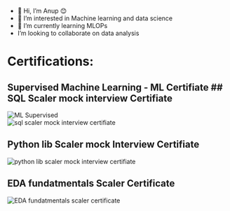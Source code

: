 - 👋 Hi, I’m Anup 😊
- 👀 I’m interested in Machine learning and data science
- 🌱 I’m currently learning MLOPs
- I’m looking to collaborate on data analysis

<!---
data-skywalker1/data-skywalker1 is a ✨ special ✨ repository because its `README.md` (this file) appears on your GitHub profile.
You can click the Preview link to take a look at your changes.
--->
# Certifications: 

## Supervised Machine Learning - ML Certifiate                                                                           ## SQL Scaler mock interview Certifiate
![ML Supervised](https://github.com/data-skywalker1/data-skywalker1/assets/144556381/cf54a092-fe55-4605-9508-807a6fed99a9)   
![sql scaler mock interview certifiate](https://github.com/data-skywalker1/data-skywalker1/assets/144556381/54aa5118-fc00-4b9e-acac-329dd7e6fa39)





## Python lib Scaler mock Interview Certifiate
![python lib scaler mock interview certifiate](https://github.com/data-skywalker1/data-skywalker1/assets/144556381/e828e634-582c-425f-a5f6-308d7855c8a8)

## EDA fundatmentals Scaler Certificate
![EDA fundatmentals scaler certificate](https://github.com/data-skywalker1/data-skywalker1/assets/144556381/adc53b39-c7aa-4580-8f81-2a16df521e99)
